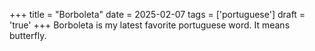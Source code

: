 +++
title =  "Borboleta"
date = 2025-02-07
tags = ['portuguese']
draft = 'true'
+++
Borboleta is my latest favorite portuguese word. It means butterfly.
